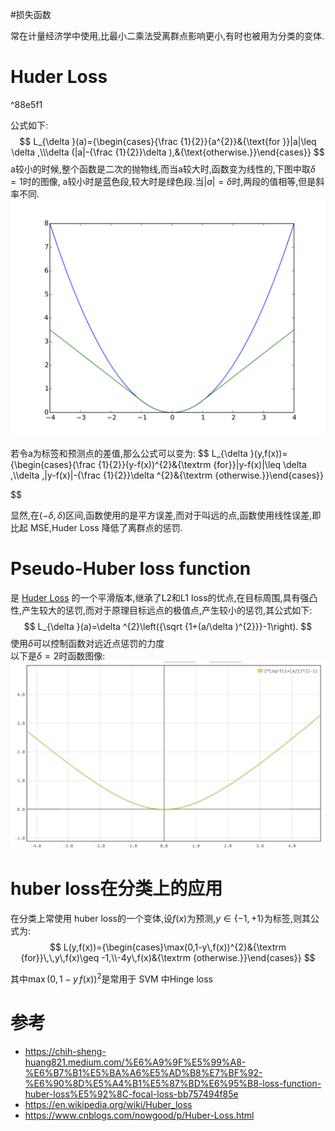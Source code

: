 #损失函数

常在计量经济学中使用,比最小二乘法受离群点影响更小,有时也被用为分类的变体.  


# Huder Loss

^88e5f1

公式如下:
$$
L_{\delta }(a)={\begin{cases}{\frac {1}{2}}{a^{2}}&{\text{for }}|a|\leq \delta ,\\\delta (|a|-{\frac {1}{2}}\delta ),&{\text{otherwise.}}\end{cases}}
$$
a较小的时候,整个函数是二次的抛物线,而当a较大时,函数变为线性的,下图中取$\delta=1$时的图像, a较小时是蓝色段,较大时是绿色段.当$|a|=\delta$时,两段的值相等,但是斜率不同.
![huberloss](https://raw.githubusercontent.com/captainfffsama/MarkDownPics/master/image/huberloss.png)  

若令a为标签和预测点的差值,那么公式可以变为:
$$
L_{\delta }(y,f(x))={\begin{cases}{\frac {1}{2}}(y-f(x))^{2}&{\textrm {for}}|y-f(x)|\leq \delta ,\\\delta \,|y-f(x)|-{\frac {1}{2}}\delta ^{2}&{\textrm {otherwise.}}\end{cases}}

$$

显然,在$(-\delta,\delta)$区间,函数使用的是平方误差,而对于叫远的点,函数使用线性误差,即比起 MSE,Huder Loss 降低了离群点的惩罚.

# Pseudo-Huber loss function
是 [Huder Loss](#Huder%20Loss) 的一个平滑版本,继承了L2和L1 loss的优点,在目标周围,具有强凸性,产生较大的惩罚,而对于原理目标远点的极值点,产生较小的惩罚,其公式如下:
$$
L_{\delta }(a)=\delta ^{2}\left({\sqrt {1+(a/\delta )^{2}}}-1\right).
$$
使用$\delta$可以控制函数对远近点惩罚的力度  
以下是$\delta=2$时函数图像:
![pseudo-huber-loss](../Attachments/pseudo-huber-loss.png)

# huber loss在分类上的应用
在分类上常使用 huber loss的一个变体,设$f(x)$为预测,$y \in \{-1,+1\}$为标签,则其公式为:
$$
L(y,f(x))={\begin{cases}\max(0,1-y\,f(x))^{2}&{\textrm {for}}\,\,y\,f(x)\geq -1,\\-4y\,f(x)&{\textrm {otherwise.}}\end{cases}}
$$

 其中$\max(0,1-y\,f(x))^{2}$是常用于 SVM 中Hinge loss


# 参考
- https://chih-sheng-huang821.medium.com/%E6%A9%9F%E5%99%A8-%E6%B7%B1%E5%BA%A6%E5%AD%B8%E7%BF%92-%E6%90%8D%E5%A4%B1%E5%87%BD%E6%95%B8-loss-function-huber-loss%E5%92%8C-focal-loss-bb757494f85e
- https://en.wikipedia.org/wiki/Huber_loss
- https://www.cnblogs.com/nowgood/p/Huber-Loss.html